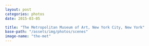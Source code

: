 ```yaml
---
layout: post
categories: photos
date: 2015-03-05

title: "The Metropolitan Museum of Art, New York City, New York"
base-path: "/assets/img/photos/scenes"
image-name: "the-met"
---
```

